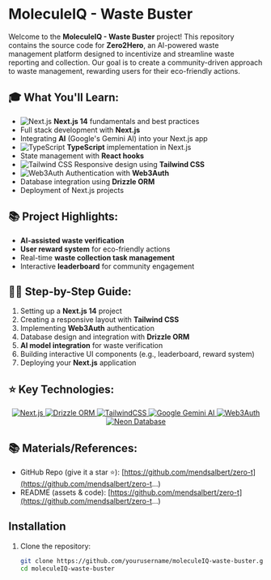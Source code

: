 # MoleculeIQ - Waste Buster

Welcome to the **MoleculeIQ - Waste Buster** project! This repository contains the source code for **Zero2Hero**, an AI-powered waste management platform designed to incentivize and streamline waste reporting and collection. Our goal is to create a community-driven approach to waste management, rewarding users for their eco-friendly actions.

## 🎓 What You'll Learn:
- ![Next.js](https://img.shields.io/badge/Next.js-000000?style=flat-square&logo=nextdotjs&logoColor=white) **Next.js 14** fundamentals and best practices
- Full stack development with **Next.js**
- Integrating **AI** (Google's Gemini AI) into your Next.js app
- ![TypeScript](https://img.shields.io/badge/TypeScript-007ACC?style=flat-square&logo=typescript&logoColor=white) **TypeScript** implementation in Next.js
- State management with **React hooks**
- ![Tailwind CSS](https://img.shields.io/badge/Tailwind_CSS-38B2AC?style=flat-square&logo=tailwind-css&logoColor=white) Responsive design using **Tailwind CSS**
- ![Web3Auth](https://img.shields.io/badge/Web3Auth-39C1E2?style=flat-square&logo=web3auth&logoColor=white) Authentication with **Web3Auth**
- Database integration using **Drizzle ORM**
- Deployment of Next.js projects

## 📚 Project Highlights:
- **AI-assisted waste verification**
- **User reward system** for eco-friendly actions
- Real-time **waste collection task management**
- Interactive **leaderboard** for community engagement

## 👨‍💻 Step-by-Step Guide:
1. Setting up a **Next.js 14** project
2. Creating a responsive layout with **Tailwind CSS**
3. Implementing **Web3Auth** authentication
4. Database design and integration with **Drizzle ORM**
5. **AI model integration** for waste verification
6. Building interactive UI components (e.g., leaderboard, reward system)
7. Deploying your **Next.js** application

## ⭐ Key Technologies:

<p align="center">
  <a href="https://nextjs.org/">
    <img src="https://img.shields.io/badge/Next.js-000000?style=flat-square&logo=nextdotjs&logoColor=white" alt="Next.js">
  </a>
  <a href="https://orm.drizzle.team/">
    <img src="https://img.shields.io/badge/Drizzle_ORM-009688?style=flat-square&logo=drizzle-orm&logoColor=white" alt="Drizzle ORM">
  </a>
  <a href="https://tailwindcss.com/">
    <img src="https://img.shields.io/badge/TailwindCSS-38B2AC?style=flat-square&logo=tailwind-css&logoColor=white" alt="TailwindCSS">
  </a>
  <a href="https://ai.google.dev/">
    <img src="https://img.shields.io/badge/Google_Gemini_AI-4285F4?style=flat-square&logo=google&logoColor=white" alt="Google Gemini AI">
  </a>
  <a href="https://web3auth.io/">
    <img src="https://img.shields.io/badge/Web3Auth-39C1E2?style=flat-square&logo=web3auth&logoColor=white" alt="Web3Auth">
  </a>
  <a href="https://neon.tech/">
    <img src="https://img.shields.io/badge/Neon_Database-00A6F9?style=flat-square&logo=neon&logoColor=white" alt="Neon Database">
  </a>
</p>

## 📚 Materials/References:
- GitHub Repo (give it a star ⭐): [https://github.com/mendsalbert/zero-t](https://github.com/mendsalbert/zero-t...)
- README (assets & code): [https://github.com/mendsalbert/zero-t](https://github.com/mendsalbert/zero-t...)

## Installation

1. Clone the repository:

   ```bash
   git clone https://github.com/yourusername/moleculeIQ-waste-buster.git
   cd moleculeIQ-waste-buster
